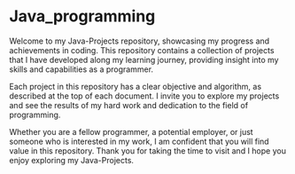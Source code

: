 # Java_programming

Welcome to my Java-Projects repository, showcasing my progress and achievements in coding. This repository contains a collection of projects that I have developed along my learning journey, providing insight into my skills and capabilities as a programmer.

Each project in this repository has a clear objective and algorithm, as described at the top of each document. I invite you to explore my projects and see the results of my hard work and dedication to the field of programming.

Whether you are a fellow programmer, a potential employer, or just someone who is interested in my work, I am confident that you will find value in this repository. Thank you for taking the time to visit and I hope you enjoy exploring my Java-Projects.

